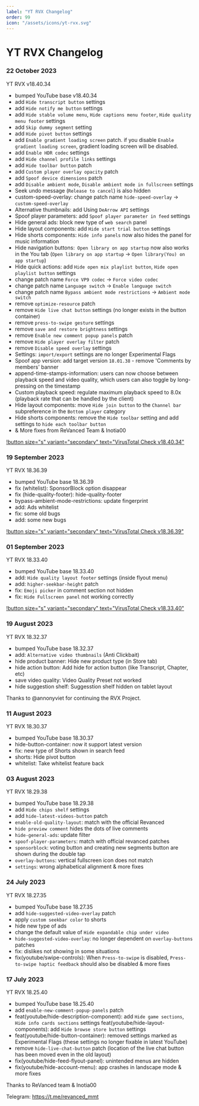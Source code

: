 ```yaml
---
label: "YT RVX Changelog"
order: 99
icon: "/assets/icons/yt-rvx.svg"
---
```


# YT RVX Changelog

### 22 October 2023
YT RVX v18.40.34
- bumped YouTube base v18.40.34
- add `Hide transcript button` settings
- add `Hide notify me button` settings
- add `Hide stable volume menu`, `Hide captions menu footer`, `Hide quality menu footer` settings
- add `Skip dummy segment` setting
- add `Hide pivot button` settings
- add `Enable gradient loading screen` patch. if you disable `Enable gradient loading screen`, gradient loading screen will be disabled.
- add `Enable HDR codec` settings
- add `Hide channel profile links` settings
- add `Hide toolbar button` patch
- add `Custom player overlay opacity` patch
- add `Spoof device dimensions` patch
- add `Disable ambient mode`, `Disable ambient mode in fullscreen` settings
- Seek undo message (`Release to cancel`) is also hidden
- custom-speed-overlay: change patch name `hide-speed-overlay` → `custom-speed-overlay`
- Alternative thumbnails: add Using `DeArrow API` settings
- Spoof player parameters: add `Spoof player parameter in feed` settings
- Hide general ads: block new type of `web search` panel
- Hide layout components: add `Hide start trial button` settings
- Hide shorts components: `Hide info panels` now also hides the panel for music information
- Hide navigation buttons:` Open library on app startup` now also works in the You tab (`Open library on app startup` → `Open library(You) on app startup`)
- Hide quick actions: add `Hide open mix playlist button`, `Hide open playlist button` settings
- change patch name `Force VP9 codec` → `Force video codec`
- change patch name `Language switch` → `Enable language switch`
- change patch name `Bypass ambient mode restrictions` → `Ambient mode switch`
- remove `optimize-resource` patch
- remove `Hide live chat button` settings (no longer exists in the button container)
- remove `press-to-swipe gesture` settings
- remove `save and restore brightness` settings
- remove `Enable new comment popup panels` patch
- remove `Hide player overlay filter` patch
- remove `Disable speed overlay` settings
- Settings: `import/export` settings are no longer Experimental Flags
- Spoof app version: add target version `18.01.38` - remove 'Comments by members' banner
- append-time-stamps-information: users can now choose between playback speed and video quality, which users can also toggle by long-pressing on the timestamp
- Custom playback speed: regulate maximum playback speed to 8.0x (playback rate that can be handled by the client)
- Hide layout components: move `Hide join button` to the `Channel bar` subpreference in the `Bottom player` category
- Hide shorts components: remove the `Hide toolbar` setting and add settings to `hide each toolbar button`
- & More fixes from ReVanced Team & Inotia00

[!button size="s" variant="secondary" text="VirusTotal Check v18.40.34"](https://www.virustotal.com/gui/file/1b037bc5516864f4271254cf83487a0cfd150ca7c618a773bbb18e1a8387e2a7/detection)

### 19 September 2023
YT RVX 18.36.39
- bumped YouTube base 18.36.39
- fix (whitelist): SponsorBlock option disappear
- fix (hide-quality-footer): hide-quality-footer
- bypass-ambient-mode-restrictions: update fingerprint
- add: Ads whitelist
- fix: some old bugs
- add: some new bugs

[!button size="s" variant="secondary" text="VirusTotal Check v18.36.39"](https://www.virustotal.com/gui/file/e89ccf18d8579ea0b012cfaaa11cb3c4fe0aed60815a8da5a0ca727ea56207a1/detection)

### 01 September 2023
YT RVX 18.33.40
- bumped YouTube base 18.33.40
- add: `Hide quality layout footer` settings (inside flyout menu)
- add: `higher-seekbar-height` patch
- fix: `Emoji picker` in comment section not hidden
- fix: `Hide Fullscreen panel` not working correctly

[!button size="s" variant="secondary" text="VirusTotal Check v18.33.40"](https://www.virustotal.com/gui/file/7b6e2e2085c7aec76b3a3b97741758edb6335105517b1bed7e6438f2d158ddab/detection)

### 19 August 2023
YT RVX 18.32.37
- bumped YouTube base 18.32.37
- add: `Alternative video thumbnails` (Anti Clickbait)
- hide product banner: Hide new product type (in Store tab)
- hide action button: Add hide for action button (like Transcript, Chapter, etc)
- save video quality: Video Quality Preset not worked
- hide suggestion shelf: Suggesstion shelf hidden on tablet layout

Thanks to @annonyviet for continuing the RVX Project.


### 11 August 2023
YT RVX 18.30.37
- bumped YouTube base 18.30.37
- hide-button-container: now it support latest version
- fix: new type of Shorts shown in search feed
- shorts: Hide pivot button
- whitelist: Take whitelist feature back

### 03 August 2023
YT RVX 18.29.38
- bumped YouTube base 18.29.38
- add `Hide chips shelf` settings
- add `hide-latest-videos-button` patch
- `enable-old-quality-layout`: match with the official Revanced
- `hide preview comment` hides the dots of live comments
- `hide-general-ads`: update filter
- `spoof-player-parameters`: match with official revanced patches
- `sponsorblock`: voting button and creating new segments button are shown during the double tap
- `overlay-buttons`: vertical fullscreen icon does not match
- `settings`: wrong alphabetical alignment
  & more fixes

### 24 July 2023
YT RVX 18.27.35
- bumped YouTube base 18.27.35
- add `hide-suggested-video-overlay` patch
- apply `custom seekbar color` to shorts
- hide new type of ads
- change the default value of `Hide expandable chip under video`
- `hide-suggested-video-overlay`: no longer dependent on `overlay-buttons` patches
- fix: dislikes not showing in some situations
- fix(youtube/swipe-controls): When `Press-to-swipe` is disabled, `Press-to-swipe haptic feedback` should also be disabled
  & more fixes

### 17 July 2023
YT RVX 18.25.40
- bumped YouTube base 18.25.40
- add `enable-new-comment-popup-panels` patch
- feat(youtube/hide-description-component): add `Hide game sections`, `Hide info cards sections` settings
feat(youtube/hide-layout-components): add `Hide browse store button` settings
- feat(youtube/hide-button-container): removed settings marked as Experimental Flags (these settings no longer fixable in latest YouTube)
- remove `hide-live-chat-button` patch (location of the live chat button has been moved even in the old layout)
- fix(youtube/hide-feed-flyout-panel): unintended menus are hidden
- fix(youtube/hide-account-menu): app crashes in landscape mode
& more fixes

Thanks to ReVanced team & Inotia00

Telegram: https://t.me/revanced_mmt
